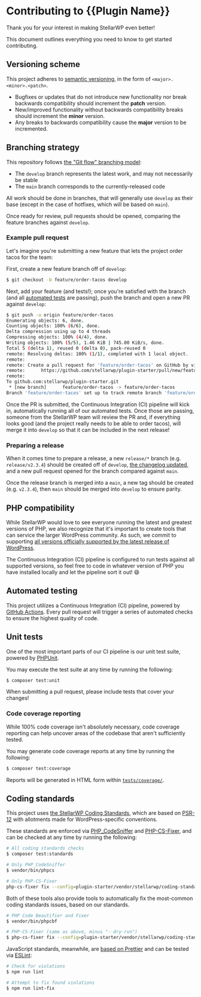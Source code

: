 # Contributing to {{Plugin Name}}

Thank you for your interest in making StellarWP even better!

This document outlines everything you need to know to get started contributing.

## Versioning scheme

This project adheres to [semantic versioning](https://semver.org/spec/v2.0.0.html), in the form of `<major>.<minor>.<patch>`.

* Bugfixes or updates that do not introduce new functionality nor break backwards compatibility should increment the **patch** version.
* New/improved functionality without backwards compatibility breaks should increment the **minor** version.
* Any breaks to backwards compatibility cause the **major** version to be incremented.

## Branching strategy

This repository follows [the "Git flow" branching model](https://www.atlassian.com/git/tutorials/comparing-workflows/gitflow-workflow):

-   The `develop` branch represents the latest work, and may not necessarily be stable
-   The `main` branch corresponds to the currently-released code

All work should be done in branches, that will generally use `develop` as their base (except in the case of hotfixes, which will be based on `main`).

Once ready for review, pull requests should be opened, comparing the feature branches against `develop`.

### Example pull request

Let's imagine you're submitting a new feature that lets the project order tacos for the team:

First, create a new feature branch off of `develop`:

```sh
$ git checkout -b feature/order-tacos develop
```

Next, add your feature (and tests!); once you're satisfied with the branch (and all [automated tests](#automated-testing) are passing), push the branch and open a new PR against `develop`:

```sh
$ git push -u origin feature/order-tacos
Enumerating objects: 6, done.
Counting objects: 100% (6/6), done.
Delta compression using up to 4 threads
Compressing objects: 100% (4/4), done.
Writing objects: 100% (5/5), 1.46 KiB | 745.00 KiB/s, done.
Total 5 (delta 1), reused 0 (delta 0), pack-reused 0
remote: Resolving deltas: 100% (1/1), completed with 1 local object.
remote:
remote: Create a pull request for 'feature/order-tacos' on GitHub by visiting:
remote:      https://github.com/stellarwp/plugin-starter/pull/new/feature/order-tacos
remote:
To github.com:stellarwp/plugin-starter.git
 * [new branch]      feature/order-tacos -> feature/order-tacos
Branch 'feature/order-tacos' set up to track remote branch 'feature/order-tacos' from 'origin'.
```

Once the PR is submitted, the Continuous Integration (CI) pipeline will kick in, automatically running all of our automated tests. Once those are passing, someone from the StellarWP team will review the PR and, if everything looks good (and the project really needs to be able to order tacos), will merge it into `develop` so that it can be included in the next release!

### Preparing a release

When it comes time to prepare a release, a new `release/*` branch (e.g. `release/v2.3.4`) should be created off of `develop`, [the changelog updated](../CHANGELOG.md), and a new pull request opened for the branch compared against `main`.

Once the release branch is merged into a `main`, a new tag should be created (e.g. `v2.3.4`), then `main` should be merged into `develop` to ensure parity.

## PHP compatibility

While StellarWP would love to see everyone running the latest and greatest versions of PHP, we also recognize that it's important to create tools that can service the larger WordPress community. As such, we commit to supporting [all versions officially supported by the latest release of WordPress](https://wordpress.org/about/requirements/).

The Continuous Integration (CI) pipeline is configured to run tests against all supported versions, so feel free to code in whatever version of PHP you have installed locally and let the pipeline sort it out! 😄

## Automated testing

This project utilizes a Continuous Integration (CI) pipeline, powered by [GitHub Actions](https://github.com/features/actions). Every pull request will trigger a series of automated checks to ensure the highest quality of code.

## Unit tests

One of the most important parts of our CI pipeline is our unit test suite, powered by [PHPUnit](https://phpunit.de).

You may execute the test suite at any time by running the following:

```sh
$ composer test:unit
```

When submitting a pull request, please include tests that cover your changes!

### Code coverage reporting

While 100% code coverage isn't absolutely necessary, code coverage reporting can help uncover areas of the codebase that aren't sufficiently tested.

You may generate code coverage reports at any time by running the following:

```sh
$ composer test:coverage
```

Reports will be generated in HTML form within [`tests/coverage/`](../tests/coverage).

## Coding standards

This project uses [the StellarWP Coding Standards](https://github.com/stellarwp/coding-standards), which are based on [PSR-12](https://www.php-fig.org/psr/psr-12/) with allotments made for WordPress-specific conventions.

These standards are enforced via [PHP_CodeSniffer](https://github.com/squizlabs/PHP_CodeSniffer) and [PHP-CS-Fixer](https://cs.symfony.com/), and can be checked at any time by running the following:

```sh
# All coding standards checks
$ composer test:standards

# Only PHP_CodeSniffer
$ vendor/bin/phpcs

# Only PHP-CS-Fixer
php-cs-fixer fix --config=plugin-starter/vendor/stellarwp/coding-standards/src/php-cs-fixer.php -v --diff --dry-run
```

Both of these tools also provide tools to automatically fix the most-common coding standards issues, based on our standards.

```sh
# PHP Code Beautifier and Fixer
$ vendor/bin/phpcbf

# PHP-CS-Fixer (same as above, minus "--dry-run")
$ php-cs-fixer fix --config=plugin-starter/vendor/stellarwp/coding-standards/src/php-cs-fixer.php -v --diff
```

JavaScript standards, meanwhile, are [based on Prettier](https://prettier.io/) and can be tested via [ESLint](https://eslint.org/):

```sh
# Check for violations
$ npm run lint

# Attempt to fix found violations
$ npm run lint-fix
```
